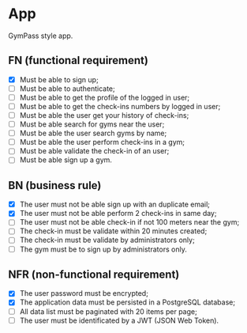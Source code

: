 # App

GymPass style app.

## FN (functional requirement)

- [x] Must be able to sign up;
- [ ] Must be able to authenticate;
- [ ] Must be able to get the profile of the logged in user;
- [ ] Must be able to get the check-ins numbers by logged in user;
- [ ] Must be able the user get your history of check-ins;
- [ ] Must be able search for gyms near the user;
- [ ] Must be able the user search gyms by name;
- [ ] Must be able the user perform check-ins in a gym;
- [ ] Must be able validate the check-in of an user;
- [ ] Must be able sign up a gym.

## BN (business rule)

- [x] The user must not be able sign up with an duplicate email;
- [x] The user must not be able perform 2 check-ins in same day;
- [ ] The user must not be able check-in if not 100 meters near the gym;
- [ ] The check-in must be validate within 20 minutes created;
- [ ] The check-in must be validate by administrators only;
- [ ] The gym must be to sign up by administrators only.

## NFR (non-functional requirement)

- [x] The user password must be encrypted;
- [x] The application data must be persisted in a PostgreSQL database;
- [ ] All data list must be paginated with 20 items per page;
- [ ] The user must be identificated by a JWT (JSON Web Token).
